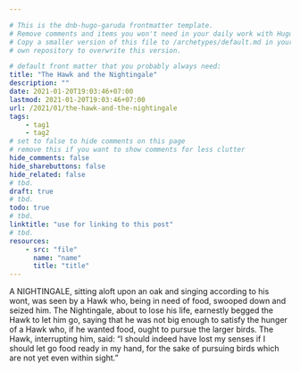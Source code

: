 ```yaml
---

# This is the dnb-hugo-garuda frontmatter template. 
# Remove comments and items you won't need in your daily work with Hugo.
# Copy a smaller version of this file to /archetypes/default.md in your
# own repository to overwrite this version.

# default front matter that you probably always need:
title: "The Hawk and the Nightingale"
description: ""
date: 2021-01-20T19:03:46+07:00
lastmod: 2021-01-20T19:03:46+07:00
url: /2021/01/the-hawk-and-the-nightingale
tags:
    - tag1
    - tag2
# set to false to hide comments on this page
# remove this if you want to show comments for less clutter
hide_comments: false
hide_sharebuttons: false
hide_related: false
# tbd.
draft: true
# tbd.
todo: true
# tbd.
linktitle: "use for linking to this post"
# tbd.
resources:
    - src: "file"
      name: "name"
      title: "title"
---
```

A NIGHTINGALE, sitting aloft upon an oak and singing according to his wont, was seen by a Hawk who, being in need of food, swooped down and seized him. The Nightingale, about to lose his life, earnestly begged the Hawk to let him go, saying that he was not big enough to satisfy the hunger of a Hawk who, if he wanted food, ought to pursue the larger birds. The Hawk, interrupting him, said: “I should indeed have lost my senses if I should let go food ready in my hand, for the sake of pursuing birds which are not yet even within sight.”


